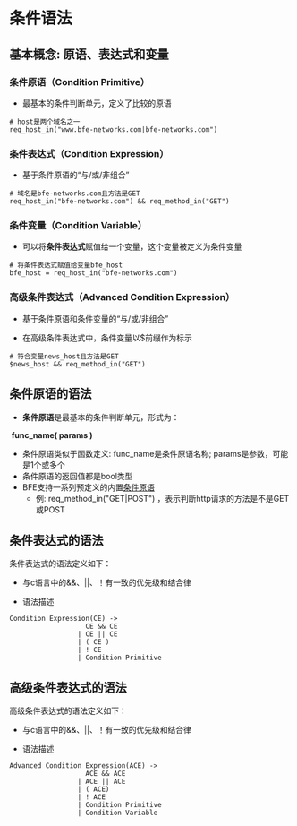 # 条件语法


## 基本概念: 原语、表达式和变量

### 条件原语（Condition Primitive）

- 最基本的条件判断单元，定义了比较的原语

``` 
# host是两个域名之一
req_host_in("www.bfe-networks.com|bfe-networks.com") 
```
  
### 条件表达式（Condition Expression）
- 基于条件原语的“与/或/非组合”

```
# 域名是bfe-networks.com且方法是GET
req_host_in("bfe-networks.com") && req_method_in("GET") 
```
  
### 条件变量（Condition Variable）

- 可以将**条件表达式**赋值给一个变量，这个变量被定义为条件变量

```
# 将条件表达式赋值给变量bfe_host
bfe_host = req_host_in("bfe-networks.com") 
```
  
### 高级条件表达式（Advanced Condition Expression）
- 基于条件原语和条件变量的“与/或/非组合”

- 在高级条件表达式中，条件变量以$前缀作为标示

```
# 符合变量news_host且方法是GET
$news_host && req_method_in("GET") 
```


## 条件原语的语法

- **条件原语**是最基本的条件判断单元，形式为：

​           **func_name( params )**

- 条件原语类似于函数定义: func_name是条件原语名称; params是参数，可能是1个或多个
- 条件原语的返回值都是bool类型
- BFE支持一系列预定义的内置[条件原语](condition_primitive_index.md)
  - 例: req_method_in("GET|POST") ，表示判断http请求的方法是不是GET或POST


## 条件表达式的语法

条件表达式的语法定义如下：

- 与c语言中的&&、||、！有一致的优先级和结合律

- 语法描述

```
Condition Expression(CE) -> 
                   CE && CE
                 | CE || CE
                 | ( CE )
                 | ! CE
                 | Condition Primitive
```

## 高级条件表达式的语法

高级条件表达式的语法定义如下：

- 与c语言中的&&、||、！有一致的优先级和结合律

- 语法描述

```
Advanced Condition Expression(ACE) -> 
                   ACE && ACE
                 | ACE || ACE
                 | ( ACE)
                 | ! ACE
                 | Condition Primitive
                 | Condition Variable
```
  
